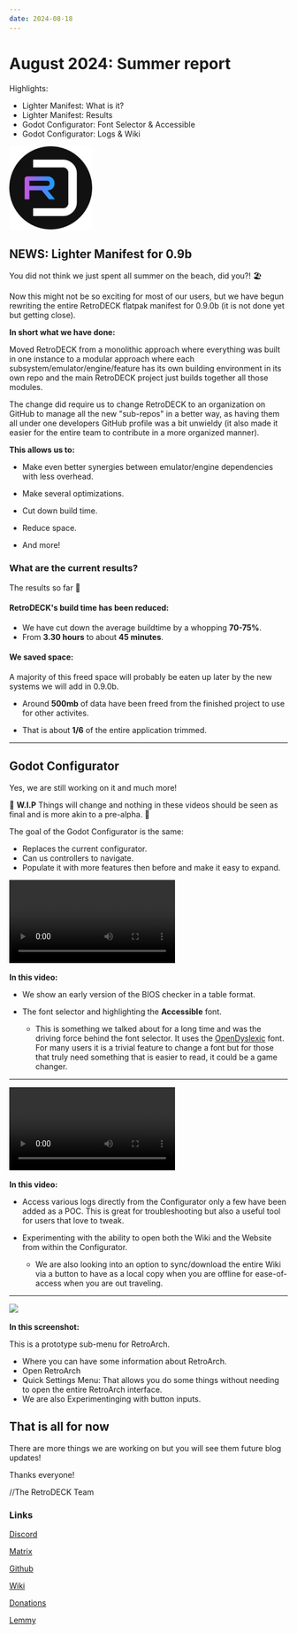 ```yaml
---
date: 2024-08-18
---
```


# August 2024: Summer report

Highlights:

- Lighter Manifest: What is it?
- Lighter Manifest: Results
- Godot Configurator: Font Selector & Accessible
- Godot Configurator: Logs & Wiki


<!-- more -->

<img src="rd-circle.png" width="150">


## NEWS: Lighter Manifest for 0.9b

You did not think we just spent all summer on the beach, did you?! 🏖️

Now this might not be so exciting for most of our users, but we have begun rewriting the entire RetroDECK flatpak manifest for 0.9.0b (it is not done yet but getting close).

**In short what we have done:**

Moved RetroDECK from a monolithic approach where everything was built in one instance to a modular approach where each subsystem/emulator/engine/feature has its own building environment in its own repo and the main RetroDECK project just builds together all those modules.

The change did require us to change RetroDECK to an organization on GitHub to manage all the new "sub-repos" in a better way, as having them all under one developers GitHub profile was a bit unwieldy (it also made it easier for the entire team to contribute in a more organized manner).

**This allows us to:**

- Make even better synergies between emulator/engine dependencies with less overhead.

- Make several optimizations.

- Cut down build time.

- Reduce space.

- And more!


### What are the current results?

The results so far 🥁

#### RetroDECK's build time has been reduced:

- We have cut down the average buildtime by a whopping **70-75%**.
- From **3.30 hours** to about **45 minutes**.

#### We saved space:

A majority of this freed space will probably be eaten up later by the new systems we will add in 0.9.0b.

- Around **500mb** of data have been freed from the finished project to use for other activites.

- That is about **1/6** of the entire application trimmed.


---

## Godot Configurator

Yes, we are still working on it and much more!

🛑 **W.I.P** Things will change and nothing in these videos should be seen as final and is more akin to a pre-alpha. 🛑

The goal of the Godot Configurator is the same:

- Replaces the current configurator.
- Can us controllers to navigate.
- Populate it with more features then before and make it easy to expand.

![type:video](ConfiguratorGodot.mp4)

**In this video:**

- We show an early version of the BIOS checker in a table format.

- The font selector and highlighting the **Accessible** font.

    - This is something we talked about for a long time and was the driving force behind the font selector. It uses the [OpenDyslexic](https://opendyslexic.org/) font. For many users it is a trivial feature to change a font but for those that truly need something that is easier to read, it could be a game changer.


---


![type:video](ConfiguratorLogs.mp4)

**In this video:**

- Access various logs directly from the Configurator only a few have been added as a POC. This is great for troubleshooting but also a useful tool for users that love to tweak.

- Experimenting with the ability to open both the Wiki and the Website from within the Configurator.

    - We are also looking into an option to sync/download the entire Wiki via a button to have as a local copy when you are offline for ease-of-access when you are out traveling.




---


<img src="../submenu-ra.png" width="750">

**In this screenshot:**

This is a prototype sub-menu for RetroArch.

- Where you can have some information about RetroArch.
- Open RetroArch
- Quick Settings Menu: That allows you do some things without needing to open the entire RetroArch interface.
- We are also Experimentinging with button inputs.


## That is all for now

There are more things we are working on but you will see them future blog updates!

Thanks everyone!

//The RetroDECK Team

### Links

[Discord](https://discord.gg/WDc5C9YWMx)

[Matrix](https://matrix.to/#/#retrodeck:matrix.org)

[Github](https://github.com/XargonWan/RetroDECK)

[Wiki](https://github.com/XargonWan/RetroDECK/wiki)

[Donations](https://retrodeck.readthedocs.io/en/latest/wiki_about/donations-licenses/)

[Lemmy](https://lemmy.zip/c/retrodeck)

